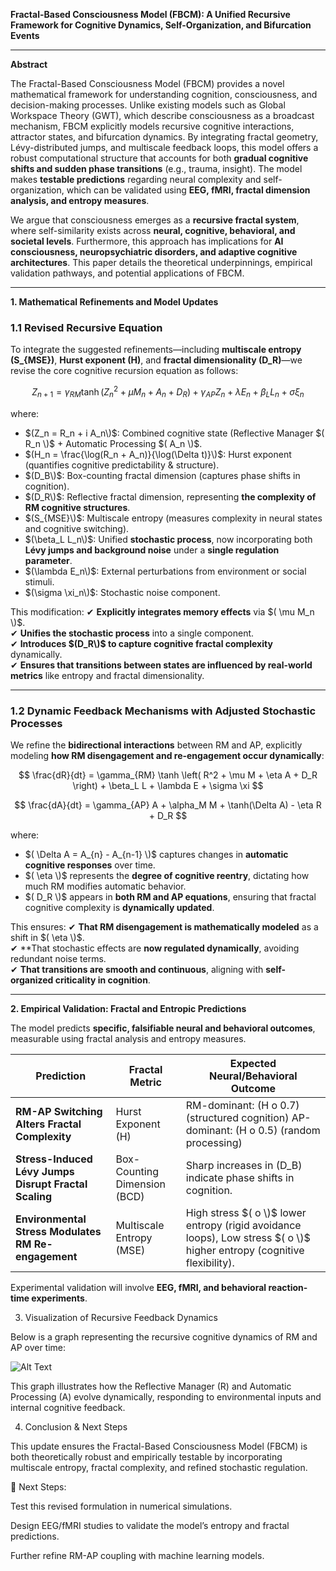 **Fractal-Based Consciousness Model (FBCM): A Unified Recursive Framework for Cognitive Dynamics, Self-Organization, and Bifurcation Events**

---

**Abstract**

The Fractal-Based Consciousness Model (FBCM) provides a novel mathematical framework for understanding cognition, consciousness, and decision-making processes. Unlike existing models such as Global Workspace Theory (GWT), which describe consciousness as a broadcast mechanism, FBCM explicitly models recursive cognitive interactions, attractor states, and bifurcation dynamics. By integrating fractal geometry, Lévy-distributed jumps, and multiscale feedback loops, this model offers a robust computational structure that accounts for both **gradual cognitive shifts and sudden phase transitions** (e.g., trauma, insight). The model makes **testable predictions** regarding neural complexity and self-organization, which can be validated using **EEG, fMRI, fractal dimension analysis, and entropy measures**.

We argue that consciousness emerges as a **recursive fractal system**, where self-similarity exists across **neural, cognitive, behavioral, and societal levels**. Furthermore, this approach has implications for **AI consciousness, neuropsychiatric disorders, and adaptive cognitive architectures**. This paper details the theoretical underpinnings, empirical validation pathways, and potential applications of FBCM.

---

**1. Mathematical Refinements and Model Updates**

### **1.1 Revised Recursive Equation**

To integrate the suggested refinements—including **multiscale entropy (S_{MSE})**, **Hurst exponent (H)**, and **fractal dimensionality (D_R)**—we revise the core cognitive recursion equation as follows:

$$
Z_{n+1} = \gamma_{RM} \tanh \left( Z_n^2 + \mu M_n + A_n + D_R \right) + \gamma_{AP} Z_n + \lambda E_n + \beta_L L_n + \sigma \xi_n
$$

where:
- $(Z_n = R_n + i A_n\)$: Combined cognitive state (Reflective Manager $( R_n \)$ + Automatic Processing $( A_n \)$.
- $(H_n = \frac{\log(R_n + A_n)}{\log(\Delta t)}\)$: Hurst exponent (quantifies cognitive predictability & structure).
- $(D_B\)$: Box-counting fractal dimension (captures phase shifts in cognition).
- $(D_R\)$: Reflective fractal dimension, representing **the complexity of RM cognitive structures**.
- $(S_{MSE}\)$: Multiscale entropy (measures complexity in neural states and cognitive switching).
- $(\beta_L L_n\)$: Unified **stochastic process**, now incorporating both **Lévy jumps and background noise** under a **single regulation parameter**.
- $(\lambda E_n\)$: External perturbations from environment or social stimuli.
- $(\sigma \xi_n\)$: Stochastic noise component.

This modification:
✔ **Explicitly integrates memory effects** via $( \mu M_n \)$.  
✔ **Unifies the stochastic process** into a single component.  
✔ **Introduces $(D_R\)$ to capture cognitive fractal complexity** dynamically.  
✔ **Ensures that transitions between states are influenced by real-world metrics** like entropy and fractal dimensionality.

---

### **1.2 Dynamic Feedback Mechanisms with Adjusted Stochastic Processes**

We refine the **bidirectional interactions** between RM and AP, explicitly modeling **how RM disengagement and re-engagement occur dynamically**:

$$
\frac{dR}{dt} = \gamma_{RM} \tanh \left( R^2 + \mu M + \eta A + D_R \right) + \beta_L L + \lambda E + \sigma \xi
$$

$$
\frac{dA}{dt} = \gamma_{AP} A + \alpha_M M + \tanh(\Delta A) - \eta R + D_R
$$

where:
- $( \Delta A = A_{n} - A_{n-1} \)$ captures changes in **automatic cognitive responses** over time.
- $( \eta \)$ represents the **degree of cognitive reentry**, dictating how much RM modifies automatic behavior.
- $( D_R \)$ appears in **both RM and AP equations**, ensuring that fractal cognitive complexity is **dynamically updated**.

This ensures:
✔ **That RM disengagement is mathematically modeled** as a shift in $( \eta \)$.  
✔ **That stochastic effects are **now regulated dynamically**, avoiding redundant noise terms.  
✔ **That transitions are smooth and continuous**, aligning with **self-organized criticality in cognition**.

---

**2. Empirical Validation: Fractal and Entropic Predictions**

The model predicts **specific, falsifiable neural and behavioral outcomes**, measurable using fractal analysis and entropy measures.

| **Prediction**                                        | **Fractal Metric**           | **Expected Neural/Behavioral Outcome**                                                                                |
| ----------------------------------------------------- | ---------------------------- | --------------------------------------------------------------------------------------------------------------------- |
| **RM-AP Switching Alters Fractal Complexity**         | Hurst Exponent \(H\)         | RM-dominant: \(H 	o 0.7\) (structured cognition)  AP-dominant: \(H 	o 0.5\) (random processing)                     |
| **Stress-Induced Lévy Jumps Disrupt Fractal Scaling** | Box-Counting Dimension (BCD) | Sharp increases in \(D_B\) indicate phase shifts in cognition.                                                        |
| **Environmental Stress Modulates RM Re-engagement**   | Multiscale Entropy (MSE)     | High stress $( 	o \)$ lower entropy (rigid avoidance loops), Low stress $( 	o \)$ higher entropy (cognitive flexibility). |

Experimental validation will involve **EEG, fMRI, and behavioral reaction-time experiments**.


3. Visualization of Recursive Feedback Dynamics

Below is a graph representing the recursive cognitive dynamics of RM and AP over time:


![Alt Text](https://github.com/user-attachments/assets/6120bd76-3776-4a5d-b27a-1994b6129683)

This graph illustrates how the Reflective Manager (R) and Automatic Processing (A) evolve dynamically, responding to environmental inputs and internal cognitive feedback.

4. Conclusion & Next Steps

This update ensures the Fractal-Based Consciousness Model (FBCM) is both theoretically robust and empirically testable by incorporating multiscale entropy, fractal complexity, and refined stochastic regulation.

🚀 Next Steps:

Test this revised formulation in numerical simulations.

Design EEG/fMRI studies to validate the model’s entropy and fractal predictions.

Further refine RM-AP coupling with machine learning models.



